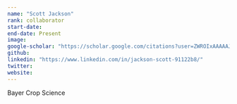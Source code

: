 ```yaml
---
name: "Scott Jackson"
rank: collaborator
start-date: 
end-date: Present
image: 
google-scholar: "https://scholar.google.com/citations?user=ZWROIxAAAAAJ&hl=en"
github: 
linkedin: "https://www.linkedin.com/in/jackson-scott-91122b8/" 
twitter: 
website:
---
```


Bayer Crop Science
